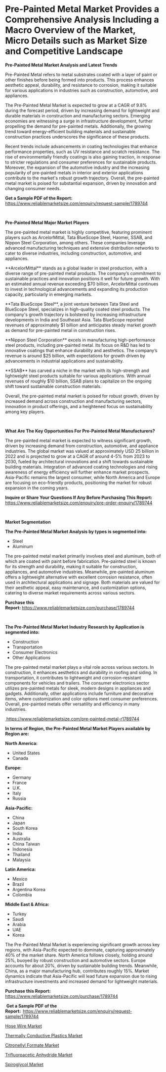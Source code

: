 <p><h1>Pre-Painted Metal Market Provides a Comprehensive Analysis Including a Macro Overview of the Market, Micro Details such as Market Size and Competitive Landscape</h1></p><p><strong>Pre-Painted Metal Market Analysis and Latest Trends</strong></p>
<p><p>Pre-Painted Metal refers to metal substrates coated with a layer of paint or other finishes before being formed into products. This process enhances aesthetic appeal, durability, and resistance to corrosion, making it suitable for various applications in industries such as construction, automotive, and appliances. </p><p>The Pre-Painted Metal Market is expected to grow at a CAGR of 9.8% during the forecast period, driven by increasing demand for lightweight and durable materials in construction and manufacturing sectors. Emerging economies are witnessing a surge in infrastructure development, further propelling the demand for pre-painted metals. Additionally, the growing trend toward energy-efficient building materials and sustainable construction practices underscores the significance of these products. </p><p>Recent trends include advancements in coating technologies that enhance performance properties, such as UV resistance and scratch resistance. The rise of environmentally friendly coatings is also gaining traction, in response to stricter regulations and consumer preferences for sustainable products. Moreover, the expansion of the automotive industry and the increasing popularity of pre-painted metals in interior and exterior applications contribute to the market's robust growth trajectory. Overall, the pre-painted metal market is poised for substantial expansion, driven by innovation and changing consumer needs.</p></p>
<p><strong>Get a Sample PDF of the Report:&nbsp;</strong> <a href="https://www.reliablemarketsize.com/enquiry/request-sample/1789744?utm_campaign=1509&utm_medium=2&utm_source=Github&utm_content=ia&utm_term=09102024&utm_id=pre-painted-metal">https://www.reliablemarketsize.com/enquiry/request-sample/1789744</a></p>
<p>&nbsp;</p>
<p><strong>Pre-Painted Metal Major Market Players</strong></p>
<p><p>The pre-painted metal market is highly competitive, featuring prominent players such as ArcelorMittal, Tata BlueScope Steel, Haomei, SSAB, and Nippon Steel Corporation, among others. These companies leverage advanced manufacturing techniques and extensive distribution networks to cater to diverse industries, including construction, automotive, and appliances.</p><p>**ArcelorMittal** stands as a global leader in steel production, with a diverse range of pre-painted metal products. The company’s commitment to sustainable practices and innovation positions it well for future growth. With an estimated annual revenue exceeding $70 billion, ArcelorMittal continues to invest in technological advancements and expanding its production capacity, particularly in emerging markets.</p><p>**Tata BlueScope Steel**, a joint venture between Tata Steel and BlueScope Steel, specializes in high-quality coated steel products. The company's growth trajectory is bolstered by increasing infrastructure developments in India and Southeast Asia. Tata BlueScope reported revenues of approximately $1 billion and anticipates steady market growth as demand for pre-painted metal in construction rises.</p><p>**Nippon Steel Corporation** excels in manufacturing high-performance steel products, including pre-painted metal. Its focus on R&D has led to innovative coatings that enhance durability and aesthetics. The company’s revenue is around $25 billion, with expectations for growth driven by advancements in industrial applications and sustainability.</p><p>**SSAB** has carved a niche in the market with its high-strength and lightweight steel products suitable for various applications. With annual revenues of roughly $10 billion, SSAB plans to capitalize on the ongoing shift toward sustainable construction materials.</p><p>Overall, the pre-painted metal market is poised for robust growth, driven by increased demand across construction and manufacturing sectors, innovation in product offerings, and a heightened focus on sustainability among key players.</p></p>
<p>&nbsp;</p>
<p><strong>What Are The Key Opportunities For Pre-Painted Metal Manufacturers?</strong></p>
<p><p>The pre-painted metal market is expected to witness significant growth, driven by increasing demand from construction, automotive, and appliance industries. The global market was valued at approximately USD 25 billion in 2022 and is projected to grow at a CAGR of around 4-5% from 2023 to 2030, fueled by architectural innovations and a shift towards sustainable building materials. Integration of advanced coating technologies and rising awareness of energy efficiency will further enhance market prospects. Asia-Pacific remains the largest consumer, while North America and Europe are focusing on eco-friendly products, positioning the market for robust expansion in the coming years.</p></p>
<p><strong>Inquire or Share Your Questions If Any Before Purchasing This Report:</strong> <a href="https://www.reliablemarketsize.com/enquiry/pre-order-enquiry/1789744?utm_campaign=1509&utm_medium=2&utm_source=Github&utm_content=ia&utm_term=09102024&utm_id=pre-painted-metal">https://www.reliablemarketsize.com/enquiry/pre-order-enquiry/1789744</a></p>
<p>&nbsp;</p>
<p><strong>Market Segmentation</strong></p>
<p><strong>The Pre-Painted Metal Market Analysis by types is segmented into:</strong></p>
<p><ul><li>Steel</li><li>Aluminum</li></ul></p>
<p><p>The pre-painted metal market primarily involves steel and aluminum, both of which are coated with paint before fabrication. Pre-painted steel is known for its strength and durability, making it suitable for construction, appliances, and automotive industries. Meanwhile, pre-painted aluminum offers a lightweight alternative with excellent corrosion resistance, often used in architectural applications and signage. Both materials are valued for their aesthetic appeal, easy maintenance, and customization options, catering to diverse market requirements across various sectors.</p></p>
<p><strong>Purchase this Report:&nbsp;</strong><a href="https://www.reliablemarketsize.com/purchase/1789744?utm_campaign=1509&utm_medium=2&utm_source=Github&utm_content=ia&utm_term=09102024&utm_id=pre-painted-metal">https://www.reliablemarketsize.com/purchase/1789744</a></p>
<p>&nbsp;</p>
<p><strong>The Pre-Painted Metal Market Industry Research by Application is segmented into:</strong></p>
<p><ul><li>Construction</li><li>Transportation</li><li>Consumer Electronics</li><li>Other Applications</li></ul></p>
<p><p>The pre-painted metal market plays a vital role across various sectors. In construction, it enhances aesthetics and durability in roofing and siding. In transportation, it contributes to lightweight and corrosion-resistant components for vehicles and trailers. The consumer electronics sector utilizes pre-painted metals for sleek, modern designs in appliances and gadgets. Additionally, other applications include furniture and decorative items, where customization and color options meet consumer preferences. Overall, pre-painted metals offer versatility and efficiency in many industries.</p></p>
<p><a href="https://www.reliablemarketsize.com/pre-painted-metal-r1789744?utm_campaign=1509&utm_medium=2&utm_source=Github&utm_content=ia&utm_term=09102024&utm_id=pre-painted-metal">&nbsp;https://www.reliablemarketsize.com/pre-painted-metal-r1789744</a></p>
<p><strong>In terms of Region, the Pre-Painted Metal Market Players available by Region are:</strong></p>
<p>
    <p> <strong> North America: </strong>
        <ul>
            <li>United States</li>
            <li>Canada</li>
        </ul>
        </p> 
    <p> <strong> Europe: </strong>
        <ul>
            <li>Germany</li>
            <li>France</li>
            <li>U.K.</li>
            <li>Italy</li>
            <li>Russia</li>
        </ul>
        </p> 
    <p> <strong> Asia-Pacific: </strong>
        <ul>
            <li>China</li>
            <li>Japan</li>
            <li>South Korea</li>
            <li>India</li>
            <li>Australia</li>
            <li>China Taiwan</li>
            <li>Indonesia</li>
            <li>Thailand</li>
            <li>Malaysia</li>
        </ul>
        </p> 
    <p> <strong> Latin America: </strong>
        <ul>
            <li>Mexico</li>
            <li>Brazil</li>
            <li>Argentina Korea</li>
            <li>Colombia</li>
        </ul>
        </p> 
    <p> <strong> Middle East & Africa: </strong>
        <ul>
            <li>Turkey</li>
            <li>Saudi</li>
            <li>Arabia</li>
            <li>UAE</li>
            <li>Korea</li>
        </ul>
    </p>
    </p>
<p><p>The Pre-Painted Metal Market is experiencing significant growth across key regions, with Asia-Pacific expected to dominate, capturing approximately 40% of the market share. North America follows closely, holding around 25%, buoyed by robust construction and automotive sectors. Europe accounts for about 20%, driven by sustainable building trends. Meanwhile, China, as a major manufacturing hub, contributes roughly 15%. Market dynamics indicate that Asia-Pacific will lead future expansion due to rising infrastructure investments and increased demand for lightweight materials.</p></p>
<p><strong>Purchase this Report: </strong><a href="https://www.reliablemarketsize.com/purchase/1789744?utm_campaign=1509&utm_medium=2&utm_source=Github&utm_content=ia&utm_term=09102024&utm_id=pre-painted-metal">https://www.reliablemarketsize.com/purchase/1789744</a></p>
<p>&nbsp;<strong>Get a Sample PDF of the Report:&nbsp;&nbsp;</strong><a href="https://www.reliablemarketsize.com/enquiry/request-sample/1789744?utm_campaign=1509&utm_medium=2&utm_source=Github&utm_content=ia&utm_term=09102024&utm_id=pre-painted-metal">https://www.reliablemarketsize.com/enquiry/request-sample/1789744</a></p>
<p><strong></strong></p>
<p><p><a href="https://www.linkedin.com/pulse/hose-wire-market-industry-trends-forecast-period-from-2024-2031-uzcvf?utm_campaign=1509&utm_medium=2&utm_source=Github&utm_content=ia&utm_term=09102024&utm_id=pre-painted-metal">Hose Wire Market</a></p><p><a href="https://www.linkedin.com/pulse/thermally-conductive-plastics-market-strategic-insights-product-jrbvf?utm_campaign=1509&utm_medium=2&utm_source=Github&utm_content=ia&utm_term=09102024&utm_id=pre-painted-metal">Thermally Conductive Plastics Market</a></p><p><a href="https://www.linkedin.com/pulse/global-citronellyl-formate-market-exploring-share-trends-future-mxndf?utm_campaign=1509&utm_medium=2&utm_source=Github&utm_content=ia&utm_term=09102024&utm_id=pre-painted-metal">Citronellyl Formate Market</a></p><p><a href="https://www.linkedin.com/pulse/trifluoroacetic-anhydride-market-investigation-industry-evolution-jnu2f?utm_campaign=1509&utm_medium=2&utm_source=Github&utm_content=ia&utm_term=09102024&utm_id=pre-painted-metal">Trifluoroacetic Anhydride Market</a></p><p><a href="https://www.linkedin.com/pulse/strategic-roadmap-success-global-spiroglycol-market-analysis-xbigf?utm_campaign=1509&utm_medium=2&utm_source=Github&utm_content=ia&utm_term=09102024&utm_id=pre-painted-metal">Spiroglycol Market</a></p></p>
